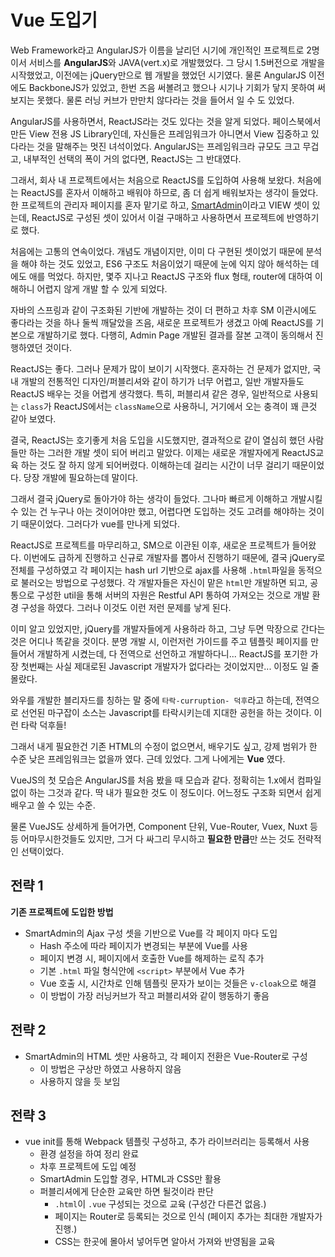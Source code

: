 Vue 도입기
=====
Web Framework라고 AngularJS가 이름을 날리던 시기에 개인적인 프로젝트로 2명이서 서비스를 **AngularJS**와 JAVA(vert.x)로 개발했었다. 그 당시 1.5버전으로 개발을 시작했었고, 이전에는 jQuery만으로 웹 개발을 했었던 시기였다.
물론 AngularJS 이전에도 BackboneJS가 있었고, 한번 즈음 써볼려고 했으나 시기나 기회가 닿지 못하여 써보지는 못했다. 물론 러닝 커브가 만만치 않다라는 것을 들어서 일 수 도 있었다.

AngularJS를 사용하면서, ReactJS라는 것도 있다는 것을 알게 되었다. 페이스북에서 만든 View 전용 JS Library인데, 자신들은 프레임워크가 아니면서 View 집중하고 있다라는 것을 말해주는 멋진 녀석이었다. AngularJS는 프레임워크라 규모도 크고 무겁고, 내부적인 선택의 폭이 거의 없다면, ReactJS는 그 반대였다.

그래서, 회사 내 프로젝트에서는 처음으로 ReactJS를 도입하여 사용해 보왔다. 처음에는 ReactJS를 혼자서 이해하고 배워야 하므로, 좀 더 쉽게 배워보자는 생각이 들었다. 한 프로젝트의 관리자 페이지를 혼자 맡기로 하고, [SmartAdmin](https://wrapbootstrap.com/theme/smartadmin-responsive-webapp-WB0573SK0)이라고 VIEW 셋이 있는데, ReactJS로 구성된 셋이 있어서 이걸 구매하고 사용하면서 프로젝트에 반영하기로 했다.

처음에는 고통의 연속이었다. 개념도 개념이지만, 이미 다 구현된 셋이었기 때문에 분석을 해야 하는 것도 있었고, ES6 구조도 처음이었기 때문에 눈에 익지 않아 해석하는 데에도 애를 먹었다. 하지만, 몇주 지나고 ReactJS 구조와 flux 형태, router에 대하여 이해하니 어렵지 않게 개발 할 수 있게 되었다.

자바의 스프링과 같이 구조화된 기반에 개발하는 것이 더 편하고 차후 SM 이관시에도 좋다라는 것을 하나 둘씩 깨달았을 즈음, 새로운 프로젝트가 생겼고 아예 ReactJS를 기본으로 개발하기로 했다. 다행히, Admin Page 개발된 결과를 잘본 고객이 동의해서 진행하였던 것이다.

ReactJS는 좋다. 그러나 문제가 많이 보이기 시작했다. 혼자하는 건 문제가 없지만, 국내 개발의 전통적인 디자인/퍼블리셔와 같이 하기가 너무 어렵고, 일반 개발자들도 ReactJS 배우는 것을 어렵게 생각했다. 특히, 퍼블리셔 같은 경우, 일반적으로 사용되는 `class`가 ReactJS에서는 `className`으로 사용하니, 거기에서 오는 충격이 꽤 큰것 같아 보였다.

결국, ReactJS는 호기좋게 처음 도입을 시도했지만, 결과적으로 같이 열심히 했던 사람들만 하는 그러한 개발 셋이 되어 버리고 말았다. 이제는 새로운 개발자에게 ReactJS교육 하는 것도 잘 하지 않게 되어버렸다. 이해하는데 걸리는 시간이 너무 걸리기 때문이었다. 당장 개발에 필요하는데 말이다.

그래서 결국 jQuery로 돌아가야 하는 생각이 들었다. 그나마 빠르게 이해하고 개발시킬 수 있는 건 누구나 아는 것이어야만 했고, 어렵다면 도입하는 것도 고려를 해야하는 것이기 때문이었다. 그러다가 vue를 만나게 되었다.

ReactJS로 프로젝트를 마무리하고, SM으로 이관된 이후, 새로운 프로젝트가 들어왔다. 이번에도 급하게 진행하고 신규로 개발자를 뽑아서 진행하기 때문에, 결국 jQuery로 전체를 구성하였고 각 페이지는 hash url 기반으로 ajax를 사용해 `.html`파일을 동적으로 불러오는 방법으로 구성했다. 각 개발자들은 자신이 맡은 `html`만 개발하면 되고, 공통으로 구성한 util을 통해 서버의 자원은 Restful API 통하여 가져오는 것으로 개발 환경 구성을 하였다. 그러나 이것도 이런 저런 문제를 낳게 된다.

이미 알고 있었지만, jQuery를 개발자들에게 사용하라 하고, 그냥 두면 막장으로 간다는 것은 어디나 똑같을 것이다. 분명 개발 시, 이런저런 가이드를 주고 템플릿 페이지를 만들어서 개발하게 시켰는데, 다 전역으로 선언하고 개발하다니... ReactJS를 포기한 가장 첫번째는 사실 제대로된 Javascript 개발자가 없다라는 것이었지만... 이정도 일 줄 몰랐다.

와우를 개발한 블리자드를 칭하는 말 중에 `타락-curruption- 덕후`라고 하는데, 전역으로 선언된 마구잡이 소스는 Javascript를 타락시키는데 지대한 공헌을 하는 것이다. 이런 타락 덕후들!

그래서 내게 필요한건 기존 HTML의 수정이 없으면서, 배우기도 싶고, 강제 범위가 한 수준 낮은 프레임워크는 없을까 였다. 근데 있었다. 그게 나에게는 **Vue** 였다.

VueJS의 첫 모습은 AngularJS를 처음 봤을 때 모습과 같다. 정확히는 1.x에서 컴파일 없이 하는 그것과 같다. 딱 내가 필요한 것도 이 정도이다. 어느정도 구조화 되면서 쉽게 배우고 쓸 수 있는 수준.

물론 VueJS도 상세하게 들어가면, Component 단위, Vue-Router, Vuex, Nuxt 등등 어마무시한것들도 있지만, 그거 다 싸그리 무시하고 **필요한 만큼**만 쓰는 것도 전략적인 선택이었다.

전략 1
----
**기존 프로젝트에 도입한 방법**

* SmartAdmin의 Ajax 구성 셋을 기반으로 Vue를 각 페이지 마다 도입
	* Hash 주소에 따라 페이지가 변경되는 부분에 Vue를 사용
	* 페이지 변경 시, 페이지에서 호출한 Vue를 해제하는 로직 추가
	* 기본 `.html` 파일 형식안에 `<script>` 부분에서 Vue 추가
	* Vue 호출 시, 시간차로 인해 템플릿 문자가 보이는 것들은 `v-cloak`으로 해결
	* 이 방법이 가장 러닝커브가 작고 퍼블리셔와 같이 행동하기 좋음

전략 2
----
* SmartAdmin의 HTML 셋만 사용하고, 각 페이지 전환은 Vue-Router로 구성
	* 이 방법은 구상만 하였고 사용하지 않음
	* 사용하지 않을 듯 보임

전략 3
----
* vue init를 통해 Webpack 템플릿 구성하고, 추가 라이브러리는 등록해서 사용
	* 환경 설정을 하여 정리 완료
	* 차후 프로젝트에 도입 예정
	* SmartAdmin 도입할 경우, HTML과 CSS만 활용
	* 퍼블리셔에게 단순한 교육만 하면 될것이라 판단
		* `.html`이 `.vue` 구성되는 것으로 교육 (구성간 다른건 없음.)
		* 페이지는 Router로 등록되는 것으로 인식 (페이지 추가는 최대한 개발자가 진행.)
		* CSS는 한곳에 몰아서 넣어두면 알아서 가져와 반영됨을 교육